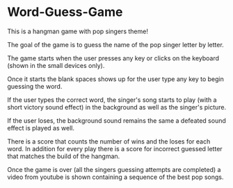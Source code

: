# Word-Guess-Game

This is a hangman game with pop singers theme!

The goal of the game is to guess the name of the pop singer letter by letter.

The game starts when the user presses any key or clicks on the keyboard (shown in the small devices only).

Once it starts the blank spaces shows up for the user type any key to begin guessing the word.

If the user types the correct word, the singer's song starts to play (with a short victory sound effect) in the background as well as the singer's picture.

If the user loses, the background sound remains the same a defeated sound effect is played as well.

There is a score that counts the number of wins and the loses for each word. In addition for every play there is a score for incorrect guessed letter that matches the build of the hangman.

Once the game is over (all the singers guessing attempts are completed) a video from youtube is shown containing a sequence of the best pop songs.
